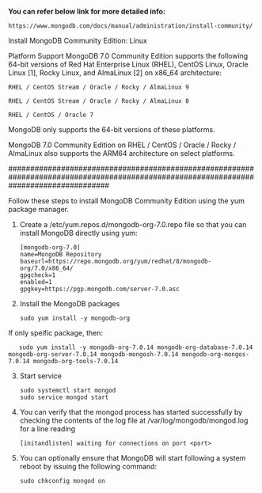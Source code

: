 **You can refer below link for more detailed info:**

    https://www.mongodb.com/docs/manual/administration/install-community/

Install MongoDB Community Edition: Linux

Platform Support
MongoDB 7.0 Community Edition supports the following 64-bit versions of Red Hat Enterprise Linux (RHEL), CentOS Linux, Oracle Linux [1], Rocky Linux, and AlmaLinux [2] on x86_64 architecture:

    RHEL / CentOS Stream / Oracle / Rocky / AlmaLinux 9

    RHEL / CentOS Stream / Oracle / Rocky / AlmaLinux 8

    RHEL / CentOS / Oracle 7

MongoDB only supports the 64-bit versions of these platforms.

MongoDB 7.0 Community Edition on RHEL / CentOS / Oracle / Rocky / AlmaLinux also supports the ARM64 architecture on select platforms.

#######################################################################################################################################

Follow these steps to install MongoDB Community Edition using the yum package manager.


1. Create a /etc/yum.repos.d/mongodb-org-7.0.repo file so that you can install MongoDB directly using yum:

       [mongodb-org-7.0]
       name=MongoDB Repository
       baseurl=https://repo.mongodb.org/yum/redhat/8/mongodb-org/7.0/x86_64/
       gpgcheck=1
       enabled=1
       gpgkey=https://pgp.mongodb.com/server-7.0.asc

2. Install the MongoDB packages

       sudo yum install -y mongodb-org

If only speific package, then:

       sudo yum install -y mongodb-org-7.0.14 mongodb-org-database-7.0.14 mongodb-org-server-7.0.14 mongodb-mongosh-7.0.14 mongodb-org-mongos-7.0.14 mongodb-org-tools-7.0.14

3. Start service

       sudo systemctl start mongod
       sudo service mongod start

4. You can verify that the mongod process has started successfully by checking the contents of the log file at /var/log/mongodb/mongod.log for a line reading

       [initandlisten] waiting for connections on port <port>

5. You can optionally ensure that MongoDB will start following a system reboot by issuing the following command:

       sudo chkconfig mongod on



